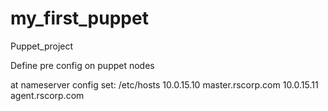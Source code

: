 # my_first_puppet
Puppet_project

Define pre config on puppet nodes

at nameserver config set:
/etc/hosts
10.0.15.10      master.rscorp.com
10.0.15.11      agent.rscorp.com

